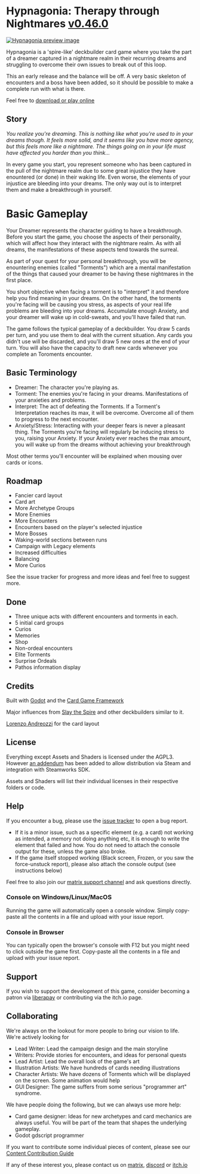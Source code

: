 # Hypnagonia: Therapy through Nightmares [v0.46.0](CHANGELOG.md)

[![Hypnagonia preview image](http://hypnagonia.dbzer0.com/hypnagonia_showcase.gif "Hypnagonia preview image")](https://www.youtube.com/watch?v=Oc1_G28q328)

Hypnagonia is a 'spire-like' deckbuilder card game where you take the part of a dreamer captured in a nightmare realm in their recurring dreams and struggling to overcome their own issues to break out of this loop.

This an early release and the balance will be off. A very basic skeleton of encounters and a boss have been added, so it should be possible to make a complete run with what is there.

Feel free to [download or play online](https://dbzer0.itch.io/hypnagonia)

## Story

*You realize you're dreaming. This is nothing like what you're used to in your dreams though. It feels more solid, and it seems like you have more agency, but this feels more like a nightmare. The things going on in your life must have affected you harder than you think...*

In every game you start, you represent someone who has been captured in the pull of the nightmare realm due to some great injustice they have enountered (or done) in their waking life. Even worse, the elements of your injustice are bleeding into your dreams. The only way out is to interpret them and make a breakthrough in yourself.

# Basic Gameplay

Your Dreamer represents the character guiding to have a breakthrough. Before you start the game, you choose the aspects of their personality, which will affect how they interact with the nightmare realm.
As with all dreams, the manifestations of these aspects tend towards the surreal.

As part of your quest for your personal breakthrough, you will be enountering enemies (called "Torments") which are a mental manifestation of the things that caused your dreamer to be having these nightmares in the first place.

You short objective when facing a torment is to "interpret" it and therefore help you find meaning in your dreams. On the other hand, the torments you're facing will be causing you stress, as aspects of your real life problems are bleeding into your dreams. Accumulate enough Anxiety, and your dreamer will wake up in cold-sweats, and you'll have failed that run.

The game follows the typical gameplay of a deckbuilder. You draw 5 cards per turn, and you use them to deal with the current situation. Any cards you didn't use will be discarded, and you'll draw 5 new ones at the end of your turn. You will also have the capacity to draft new cards whenever you complete an Toroments encounter.

## Basic Terminology

* Dreamer: The character you're playing as.
* Torment: The enemies you're facing in your dreams. Manifestations of your anxieties and problems.
* Interpret: The act of defeating the Torments. If a Torment's Interpretation reaches its max, it will be overcome. Overcome all of them to progress to the next encounter.
* Anxiety/Stress: Interacting with your deeper fears is never a pleasant thing. The Torments you're facing will regularly be inducing stress to you, raising your Anxiety. If your Anxiety ever reaches the max amount, you will wake up from the dreams without achieving your breakthrough

Most other terms you'll encounter will be explained when mousing over cards or icons.

## Roadmap

* Fancier card layout
* Card art
* More Archetype Groups
* More Enemies
* More Encounters
* Encounters based on the player's selected injustice
* More Bosses
* Waking-world sections between runs
* Campaign with Legacy elements
* Increased difficulties
* Balancing
* More Curios

See the issue tracker for progress and more ideas and feel free to suggest more.

## Done

* Three unique acts with different encounters and torments in each.
* 5 initial card groups
* Curios
* Memories
* Shop
* Non-ordeal encounters
* Elite Torments
* Surprise Ordeals
* Pathos information display

## Credits

Built with [Godot](https://godotengine.org/) and the [Card Game Framework](https://github.com/db0/godot-card-game-framework)

Major influences from [Slay the Spire](https://www.megacrit.com/) and other deckbuilders similar to it.

[Lorenzo Andreozzi](https://tornioduva.itch.io/) for the card layout

## License

Everything except Assets and Shaders is licensed under the AGPL3. However [an addendum](ADDENDUM1) has been added to allow distribution via Steam and integration with Steamworks SDK.

Assets and Shaders will list their individual licenses in their respective folders or code.

## Help

If you encounter a bug, please use the [issue tracker](https://github.com/db0/hypnagonia/issues) to open a bug report.

* If it is a minor issue, such as a specific element (e.g. a card) not working as intended, a memory not doing anything etc, it is enough to write the element that failed and how. You do not need to attach the console output for these, unless the game also broke.
* If the game itself stopped working (Black screen, Frozen, or you saw the force-unstuck report), please also attach the console output (see instructions below)

Feel free to also join our [matrix support channel](https://matrix.to/#/#hypnagonia-support:matrix.org) and ask questions directly.

### Console on Windows/Linux/MacOS

Running the game will automatically open a console window. Simply copy-paste all the contents in a file and upload with your issue report.

### Console in Browser

You can typically open the browser's console with F12 but you might need to click outside the game first. Copy-paste all the contents in a file and upload with your issue report.

## Support

If you wish to support the development of this game, consider becoming a patron via [liberapay](https://liberapay.com/db0/) or contributing via the itch.io page.

## Collaborating

We're always on the lookout for more people to bring our vision to life. We're actively looking for

* Lead Writer: Lead the campaign design and the main storyline
* Writers: Provide stories for encounters, and ideas for personal quests
* Lead Artist: Lead the overall look of the game's art
* Illustration Artists: We have hundreds of cards needing illustrations
* Character Artists: We have dozens of Torments which will be displayed on the screen. Some animation would help
* GUI Designer: The game suffers from some serious "programmer art" syndrome.

We have people doing the following, but we can always use more help:

* Card game designer: Ideas for new archetypes and card mechanics are always useful. You will be part of the team that shapes the underlying gameplay.
* Godot gdscript programmer

If you want to contribute some individual pieces of content, please see our [Content Contribution Guide](CONTRIBUTING.md)

If any of these interest you, please contact us on [matrix](https://matrix.to/#/#hypnagonia:matrix.org), [discord](https://discord.gg/MqTMVDCbR3) or [itch.io](https://itch.io/t/1743902/looking-for-collaborators)